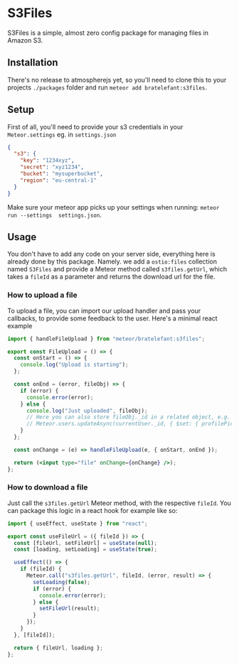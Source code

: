 # S3Files

S3Files is a simple, almost zero config package for managing files in Amazon S3.

## Installation

There's no release to atmospherejs yet, so you'll need to clone this to your projects `./packages` folder and run `meteor add bratelefant:s3files`.

## Setup

First of all, you'll need to provide your s3 credentials in your `Meteor.settings` eg. in `settings.json`

```json
{
  "s3": {
    "key": "1234xyz",
    "secret": "xyz1234",
    "bucket": "mysuperbucket",
    "region": "eu-central-1"
  }
}
```

Make sure your meteor app picks up your settings when running: `meteor run --settings  settings.json`.

## Usage

You don't have to add any code on your server side, everything here is already done by this package. Namely. we add
a `ostio:files` collection named `S3Files` and provide a Meteor method called `s3files.getUrl`, which takes a `fileId`
as a parameter and returns the download url for the file.

### How to upload a file

To upload a file, you can import our upload handler and pass your callbacks, to provide some feedback to the user. Here's a
minimal react example

```jsx
import { handleFileUpload } from "meteor/bratelefant:s3files";

export const FileUpload = () => {
  const onStart = () => {
    console.log("Upload is starting");
  };

  const onEnd = (error, fileObj) => {
    if (error) {
      console.error(error);
    } else {
      console.log("Just uploaded", fileObj);
      // Here you can also store fileObj._id in a related object, e.g.
      // Meteor.users.updateAsync(currentUser._id, { $set: { profilePictureId : fileObj._id }})
    }
  };

  const onChange = (e) => handleFileUpload(e, { onStart, onEnd });

  return (<input type="file" onChange={onChange} />);
};
```

### How to download a file

Just call the `s3files.getUrl` Meteor method, with the respective `fileId`. You can package this logic in a react hook for
example like so:

```jsx
import { useEffect, useState } from "react";

export const useFileUrl = ({ fileId }) => {
  const [fileUrl, setFileUrl] = useState(null);
  const [loading, setLoading] = useState(true);

  useEffect(() => {
    if (fileId) {
      Meteor.call("s3files.getUrl", fileId, (error, result) => {
        setLoading(false);
        if (error) {
          console.error(error);
        } else {
          setFileUrl(result);
        }
      });
    }
  }, [fileId]);

  return { fileUrl, loading };
};
```
